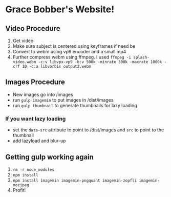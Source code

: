 # Grace Bobber's Website!

## Video Procedure

1. Get video
2. Make sure subject is centered using keyframes if need be
3. Convert to webm using vp9 encoder and a small mp4
4. Further compress webm using ffmpeg. I used `ffmpeg -i splash-video.webm -c:v libvpx-vp9 -b:v 500k -minrate 300k -maxrate 1000k -crf 10 -c:a libvorbis output2.webm`

## Images Procedure

- New images go into /images
- run `gulp imagemin` to put images in /dist/images
- run `gulp thumbnail` to generate thumbnails for lazy loading

### If you want lazy loading

- set the `data-src` attribute to point to /dist/images and `src` to point to the thumbnail
- add lazyload and blur-up

## Getting gulp working again

1. `rm -r node_modules`
2. `npm install`
3. `npm install imagemin imagemin-pngquant imagemin-zopfli imagemin-mozjpeg`
4. Profit!
